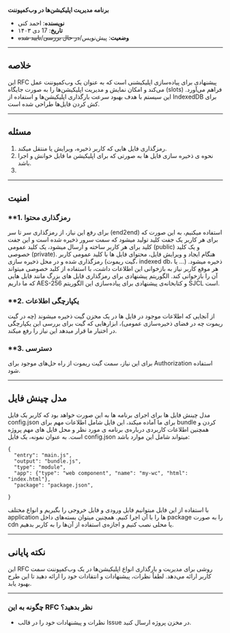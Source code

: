 **برنامه مدیریت اپلیکیشن‌ها در وب‌کمپوننت**

- **نویسنده**: احمد کنی
- **تاریخ**: 17 دی ۱۴۰۳  
- **وضعیت**: پیش‌نویس/~~در حال بررسی~~/~~تایید شده~~

---

## **خلاصه**

این RFC پیشنهادی برای پیاده‌سازی اپلیکیشنی است که به عنوان یک وب‌کمپوننت عمل می‌کند و امکان نمایش و مدیریت اپلیکیشن‌ها را به صورت جایگاه (slots) فراهم می‌آورد. این سیستم با هدف بهبود سرعت بارگذاری اپلیکیشن‌ها و استفاده از IndexedDB برای کش کردن فایل‌ها طراحی شده است.

---

## **مسئله**

1. رمزگذاری فایل هایی که کاربر ذخیره، ویرایش یا منتقل میکند.
2. نحوه ی ذخیره سازی فایل ها به صورتی که برای اپلیکیشن ما قابل خوانش و اجرا باشد.
3. 

---

## **امنیت**

### **1. رمزگذاری محتوا

 برای رفع این نیاز، از رمزگذاری سر تا سر (end2end) استفاده میکنیم، به این صورت که برای هر کاربر یک جفت کلید تولید میشود که سمت سرور ذخیره شده است و این جفت کلید برای هر کاربر ساخته و ارسال میشود، یک کلید عمومی (public) و یک کلید خصوصی (private).
هنگام ایجاد و ویرایش فایل، محتوای فایل ها با کلید عمومی کاربر رمزگذاری شده و در محل ذخیره سازی (گیت ریموت، indexed db، یا ...) ذخیره میشود. هر موقع کاربر نیاز به بازخوانی این اطلاعات داشت، با استفاده از کلید خصوصی میتواند آن را بازخوانی کند.
الگوریتم پیشنهادی برای رمزگذاری فایل های بزرگ مانند فایل هایی که ما داریم AES-256  و کتابخانه‌ی پیشنهادی برای پیاده‌سازی این الگوریتم SJCL است.


### **2. یکپارچگی اطلاعات

از آنجایی که اطلاعات موجود در فایل ها در یک مخزن گیت ذخیره میشوند (چه در گیت ریموت چه در فضای ذخیره‌سازی عمومی)، ابزارهایی که گیت برای بررسی این یکپارچگی در اختیار ما قرار میدهد این نیاز را رفع میکند.

### **3. دسترسی

برای این نیاز، سمت گیت ریموت از راه حل‌های موجود برای Authorization استفاده شود.

---

## **مدل چینش فایل**

مدل چینش فایل ها برای اجرای برنامه ها به این صورت خواهد بود که کاربر یک فایل config.json برای ما آماده میکند، این فایل شامل اطلاعات مهم برای bundle کردن و همچنین اطلاعات کاربردی درباره‌ی برنامه ی مورد نظر و محل فایل های مهم پروژه است.
به عنوان نمونه، یک فایل config.json میتواند شامل این موارد باشد: 
```
{
  "entry": "main.js",
  "output": "bundle.js",
  "type": "module",
  "app": {"type": "web component", "name": "my-wc", "html": "index.html"},
  "package": "package.json",
  
}
```
با استفاده از این فایل میتوانیم فایل ورودی و فایل خروجی را بگیریم و انواع مختلف application ها را با آن اجرا کنیم. همچنین میتوان بسته‌های داخل package را به صورت cdn یا محلی نصب کنیم و اجازه‌ی استفاده از آن‌ها را به کاربر بدهیم.

---
## **نکته پایانی**

این RFC روشی برای مدیریت و بارگذاری انواع اپلیکیشن‌ها در یک وب‌کمپوننت سمت کاربر ارائه می‌دهد. لطفاً نظرات، پیشنهادات و انتقادات خود را ارائه دهید تا این طرح بهبود یابد.  

---

### **چگونه به این RFC نظر بدهید؟**

- نظرات و پیشنهادات خود را در قالب Issue در مخزن پروژه ارسال کنید.  
